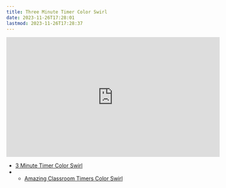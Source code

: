 ```yaml
---
title: Three Minute Timer Color Swirl
date: 2023-11-26T17:28:01
lastmod: 2023-11-26T17:28:37
---
```


<div class="iframe-16-9-container">
<iframe class="youTubeIframe" width="560" height="315" src="https://www.youtube.com/embed/k_sTU_SRjHQ" title="YouTube video player" frameborder="0" allow="accelerometer; autoplay; clipboard-write; encrypted-media; gyroscope; picture-in-picture; web-share" allowfullscreen></iframe>
</div>

- [3 Minute Timer Color Swirl](https://youtu.be/k_sTU_SRjHQ)
- - [Amazing Classroom Timers Color Swirl](../amazing-classroom-timers-color-swirl.md)